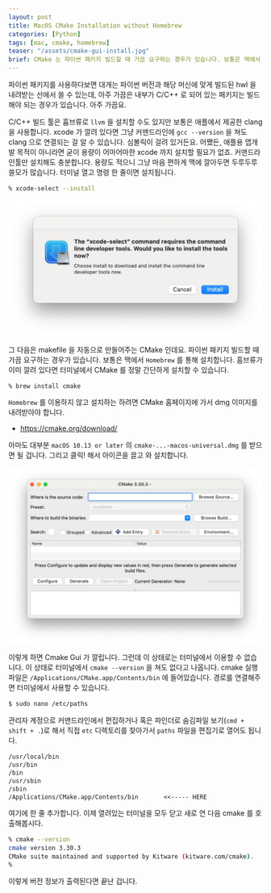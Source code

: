 ```yaml
---
layout: post
title: MacOS CMake Installation without Homebrew
categories: [Python]
tags: [mac, cmake, homebrew]
teaser: "/assets/cmake-gui-install.jpg"
brief: CMake 는 파이썬 패키지 빌드할 때 가끔 요구하는 경우가 있습니다. 보통은 맥에서 Homebrew 를 통해 설치하는데, Homebrew 를 사용하지 않고도 설치할 수 있습니다. 맥용 CMake 를 내려받은 뒤 paths 에 커맨드라인 툴을 등록해주면 됩니다.
---
```


파이썬 패키지를 사용하다보면 대개는 파이썬 버전과 해당 머신에 맞게 빌드된 hwl 을 내려받는 선에서 쓸 수 있는데, 아주 가끔은 내부가 C/C++ 로 되어 있는 패키지는 빌드해야 되는 경우가 있습니다. 아주 가끔요.

C/C++ 빌드 툴은 흄브류로 `llvm` 을 설치할 수도 있지만 보통은 애플에서 제공한 clang 을 사용합니다. xcode 가 깔려 있다면 그냥 커맨드라인에 `gcc --version` 을 쳐도 clang 으로 연결되는 걸 알 수 있습니다. 심볼릭이 걸려 있거든요. 어쨌든, 애플용 앱개발 목적이 아니라면 굳이 용량이 어마어마한 xcode 까지 설치할 필요가 없죠. 커맨드라인툴만 설치해도 충분합니다. 용량도 적으니 그냥 마음 편하게 맥에 깔아두면 두루두루 쓸모가 많습니다. 터미널 열고 명령 한 줄이면 설치됩니다.

```bash
% xcode-select --install
```

![Xcode Command Line Tools Install](/assets/xcode-command-line-tools-install.jpg)

그 다음은 makefile 을 자동으로 만들어주는 CMake 인데요. 파이썬 패키지 빌드할 때 가끔 요구하는 경우가 있습니다. 보통은 맥에서 `Homebrew` 를 통해 설치합니다. 홈브류가 이미 깔려 있다면 터미널에서 CMake 를 정말 간단하게 설치할 수 있습니다.

```bash
% brew install cmake
```

`Homebrew` 를 이용하지 않고 설치하는 하려면 CMake 홈페이지에 가서 dmg 이미지를 내려받아야 합니다.

* <https://cmake.org/download/>

아마도 대부분 `macOS 10.13 or later` 의 `cmake-...-macos-universal.dmg` 를 받으면 될 겁니다. 그리고 클릭! 해서 아이콘을 끌고 와 설치합니다.

![CMake GUI](/assets/cmake-gui.jpg)

이렇게 하면 Cmake Gui 가 깔립니다. 그런데 이 상태로는 터미널에서 이용할 수 없습니다. 이 상태로 터미널에서 `cmake --version` 을 쳐도 없다고 나옵니다. cmake 실행파일은 `/Applications/CMake.app/Contents/bin` 에 들어있습니다. 경로를 연결해주면 터미널에서 사용할 수 있습니다.

```bash
$ sudo nano /etc/paths
```

관리자 계정으로 커맨드라인에서 편집하거나 혹은 파인더로 숨김파일 보기(`cmd + shift + .`)로 해서 직접 `etc` 디렉토리를 찾아가서 `paths` 파일을 편집기로 열어도 됩니다.

```
/usr/local/bin
/usr/bin
/bin
/usr/sbin
/sbin
/Applications/CMake.app/Contents/bin       <<----- HERE
```

여기에 한 줄 추가합니다. 이제 열려있는 터미널을 모두 닫고 새로 연 다음 cmake 를 호출해봅시다.

```bash
% cmake --version
cmake version 3.30.3
CMake suite maintained and supported by Kitware (kitware.com/cmake).
%
```

이렇게 버전 정보가 출력된다면 끝난 겁니다.
